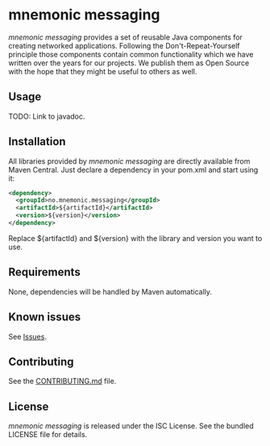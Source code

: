 mnemonic messaging
================

*mnemonic messaging* provides a set of reusable Java components for creating networked applications. Following the Don't-Repeat-Yourself principle those components contain common functionality which we have written over the years for our projects. We publish them as Open Source with the hope that they might be useful to others as well.

## Usage

TODO: Link to javadoc.

## Installation

All libraries provided by *mnemonic messaging* are directly available from Maven Central. Just declare a dependency in your pom.xml and start using it:

```xml
<dependency>
  <groupId>no.mnemonic.messaging</groupId>
  <artifactId>${artifactId}</artifactId>
  <version>${version}</version>
</dependency>
```

Replace ${artifactId} and ${version} with the library and version you want to use.

## Requirements

None, dependencies will be handled by Maven automatically.

## Known issues

See [Issues](https://github.com/mnemonic-no/messaging/issues).

## Contributing

See the [CONTRIBUTING.md](CONTRIBUTING.md) file.

## License

*mnemonic messaging* is released under the ISC License. See the bundled LICENSE file for details.